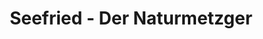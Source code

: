 ---
title: "Seefried - Der Naturmetzger"
url: /rosstal/seefried-der-naturmetzger/
shop: Metzgerei
---